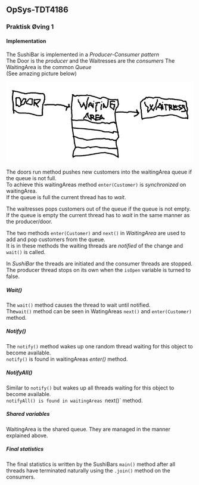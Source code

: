 ## OpSys-TDT4186
### Praktisk Øving 1  
#### Implementation
The SushiBar is implemented in a *Producer-Consumer pattern*  
The Door is the *producer*  and the Waitresses are the *consumers*
The WaitingArea is the common *Queue*  
(See amazing picture below)

![Pattern](res/pattern.png)

The doors run method pushes new customers into the waitingArea queue if the queue is not full.  
To achieve this waitingAreas method `enter(Customer)` is *synchronized* on waitingArea.  
If the queue is full the current thread has to *wait*.  
   
The waitresses pops customers out of the queue if the queue is not empty.  
If the queue is empty the current thread has to *wait* in the same manner as the producer/door.

The two methods `enter(Customer)` and `next()` in *WaitingArea* are used to add and pop customers from the queue.  
It is in these methods the waiting threads are *notified* of the change and `wait()` is called.

In *SushiBar* the threads are initiated and the consumer threads are stopped.  
The producer thread stops on its own when the `isOpen` variable is turned to false.

##### Wait()
The `wait()` method causes the thread to wait until notified.  
The`wait()` method can be seen in WatingAreas `next()` and `enter(Customer)` method.

##### Notify()
The `notify()` method wakes up one random thread waiting for this object to become available.  
`notify()` is found in waitingAreas *enter()* method.

##### NotifyAll()
Similar to `notify()` but wakes up all threads waiting for this object to become available.  
`notifyAll() is found in waitingAreas `next()` method.

##### Shared variables
WaitingArea is the shared queue. They are managed in the manner explained above.

##### Final statistics
The final statistics is written by the SushiBars `main()` method after all threads have terminated naturally using the `.join()` method on the consumers.
